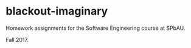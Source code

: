 # blackout-imaginary

Homework assignments for the Software Engineering course at SPbAU.

Fall 2017.

